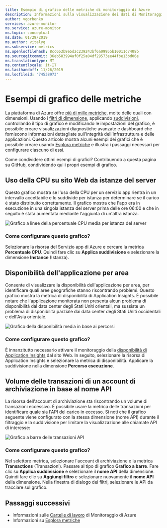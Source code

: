 ```yaml
---
title: Esempio di grafico delle metriche di monitoraggio di Azure
description: Informazioni sulla visualizzazione dei dati di Monitoraggio di Azure.
author: vgorbenko
services: azure-monitor
ms.service: azure-monitor
ms.topic: conceptual
ms.date: 01/29/2019
ms.author: vitalyg
ms.subservice: metrics
ms.openlocfilehash: 8cc653b8e5d2c239243bf6a09955b10011c7408b
ms.sourcegitcommit: 36eb583994af0f25a04df29573ee44fbe13bd06e
ms.translationtype: MT
ms.contentlocale: it-IT
ms.lasthandoff: 11/26/2019
ms.locfileid: "74538973"
---
```

# <a name="metric-chart-examples"></a>Esempi di grafico delle metriche 

La piattaforma di Azure offre [più di mille metriche](https://docs.microsoft.com/azure/azure-monitor/platform/metrics-supported), molte delle quali con dimensioni. Usando i [filtri di dimensione](https://docs.microsoft.com/azure/azure-monitor/platform/metrics-charts), applicando [suddivisioni](https://docs.microsoft.com/azure/azure-monitor/platform/metrics-charts), controllando il tipo di grafico e modificando le impostazioni del grafico, è possibile creare visualizzazioni diagnostiche avanzate e dashboard che forniscono informazioni dettagliate sull'integrità dell'infrastruttura e delle applicazioni. Questo articolo mostra alcuni esempi dei grafici che è possibile creare usando [Esplora metriche](https://docs.microsoft.com/azure/azure-monitor/platform/metrics-charts) e illustra i passaggi necessari per configurare ciascuno di essi.

Come condividere ottimi esempi di grafici? Contribuendo a questa pagina su GitHub, condividendo qui i propri esempi di grafico.

## <a name="website-cpu-utilization-by-server-instances"></a>Uso della CPU su sito Web da istanze del server

Questo grafico mostra se l'uso della CPU per un servizio app rientra in un intervallo accettabile e lo suddivide per istanza per determinare se il carico è stato distribuito correttamente. Il grafico mostra che l'app era in esecuzione in una singola istanza del server prima delle ore 06:00 e che in seguito è stata aumentata mediante l'aggiunta di un'altra istanza.

![Grafico a linee della percentuale CPU media per istanza del server](./media/metric-chart-samples/cpu-by-instance.png)

### <a name="how-to-configure-this-chart"></a>Come configurare questo grafico?

Selezionare la risorsa del Servizio app di Azure e cercare la metrica **Percentuale CPU**. Quindi fare clic su **Applica suddivisione** e selezionare la dimensione **Instance** (Istanza).

## <a name="application-availability-by-region"></a>Disponibilità dell'applicazione per area

Consente di visualizzare la disponibilità dell'applicazione per area, per identificare quali aree geografiche stanno riscontrando problemi. Questo grafico mostra la metrica di disponibilità di Application Insights. È possibile notare che l'applicazione monitorata non presenta alcun problema di disponibilità dal data center degli Stati Uniti orientali, ma sussiste un problema di disponibilità parziale dai data center degli Stati Uniti occidentali e dell'Asia orientale.

![Grafico della disponibilità media in base ai percorsi](./media/metric-chart-samples/availability-run-location.png)

### <a name="how-to-configure-this-chart"></a>Come configurare questo grafico?

È innanzitutto necessario attivare il monitoraggio della [disponibilità di Application Insights](https://docs.microsoft.com/azure/azure-monitor/app/monitor-web-app-availability) dal sito Web. In seguito, selezionare la risorsa di Application Insights e selezionare la metrica di disponibilità. Applicare la suddivisione nella dimensione **Percorso esecuzione**.

## <a name="volume-of-storage-account-transactions-by-api-name"></a>Volume delle transazioni di un account di archiviazione in base al nome API

La risorsa dell'account di archiviazione sta riscontrando un volume di transazioni eccessivo. È possibile usare la metrica delle transazioni per identificare quale sia l'API del carico in eccesso. Si noti che il grafico seguente viene configurato con la stessa dimensione (nome API) durante il filtraggio e la suddivisione per limitare la visualizzazione alle chiamate API di interesse:

![Grafico a barre delle transazioni API](./media/metric-chart-samples/transactions-by-api.png)

### <a name="how-to-configure-this-chart"></a>Come configurare questo grafico?

Nel selettore metrica, selezionare l'account di archiviazione e la metrica **Transactions** (Transazioni). Passare al tipo di grafico **Grafico a barre**. Fare clic su **Applica suddivisione** e selezionare il **nome API** della dimensione. Quindi fare clic su **Aggiungi filtro** e selezionare nuovamente il **nome API** della dimensione. Nella finestra di dialogo dei filtri, selezionare le API da tracciare sul grafico.

## <a name="next-steps"></a>Passaggi successivi

* Informazioni sulle [Cartelle di lavoro](../../azure-monitor/app/usage-workbooks.md) di Monitoraggio di Azure
* Informazioni su [Esplora metriche](metrics-charts.md)
